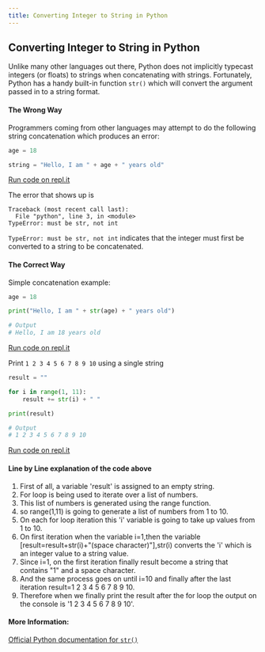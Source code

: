 ```yaml
---
title: Converting Integer to String in Python
---
```

## Converting Integer to String in Python

Unlike many other languages out there, Python does not implicitly typecast integers (or floats) to strings when concatenating with strings. Fortunately, Python has a handy built-in function `str()` which will convert the argument passed in to a string format.

#### The Wrong Way

Programmers coming from other languages may attempt to do the following string concatenation which produces an error:

```py
age = 18

string = "Hello, I am " + age + " years old"
```
<a href='https://repl.it/JyYH/0' target='_blank' rel='nofollow'>Run code on repl.it</a>

The error that shows up is
```
Traceback (most recent call last):
  File "python", line 3, in <module>
TypeError: must be str, not int
```
`TypeError: must be str, not int` indicates that the integer must first be converted to a string to be concatenated.

#### The Correct Way

Simple concatenation example:

```py
age = 18

print("Hello, I am " + str(age) + " years old")

# Output
# Hello, I am 18 years old
```
<a href='https://repl.it/Jz8Q/0' target='_blank' rel='nofollow'>Run code on repl.it</a>

Print `1 2 3 4 5 6 7 8 9 10` using a single string
```py
result = ""

for i in range(1, 11):
    result += str(i) + " "

print(result)

# Output
# 1 2 3 4 5 6 7 8 9 10
```
<a href='https://repl.it/KBLB/0' target='_blank' rel='nofollow'>Run code on repl.it</a>

#### Line by Line explanation of the code above

1. First of all, a variable 'result' is assigned to an empty string.
2. For loop is being used to iterate over a list of numbers.
3. This list of numbers is generated using the range function.
4. so range(1,11) is going to generate a list of numbers from 1 to 10.
5. On each for loop iteration this 'i' variable is going to take up values from 1 to 10.
6. On first iteration when the variable i=1,then the variable [result=result+str(i)+"(space character)"],str(i) converts the 'i' which is an integer value to a string value.
7. Since i=1, on the first iteration finally result become a string that contains "1" and a space character.
8. And the same process goes on until i=10 and finally after the last iteration result=1 2 3 4 5 6 7 8 9 10.
9. Therefore when we finally print the result after the for loop the output on the console is '1 2 3 4 5 6 7 8 9 10'.


#### More Information:
<a href='https://docs.python.org/3/library/stdtypes.html#str' target='_blank' rel='nofollow'>Official Python documentation for `str()`</a>




